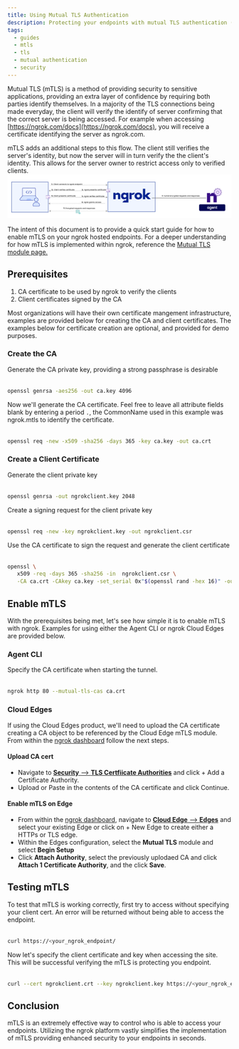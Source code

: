 ```yaml
---
title: Using Mutual TLS Authentication
description: Protecting your endpoints with mutual TLS authentication (mTLS)
tags:
  - guides
  - mtls
  - tls
  - mutual authentication
  - security
---
```


Mutual TLS (mTLS) is a method of providing security to sensitive applications, providing an extra layer of confidence by requiring both parties identify themselves.  In a majority of the TLS connections being made everyday, the client will verify the identify of server confirming that the correct server is being accessed.  For example when accessing [https://ngrok.com/docs](https://ngrok.com/docs), you will receive a certificate identifying the server as ngrok.com.  

mTLS adds an additional steps to this flow.  The client still verifies the server's identity, but now the server will in turn verify the the client's identity.  This allows for the server owner to restrict access only to verified clients.
![](img/mtls-diag.png)

The intent of this document is to provide a quick start guide for how to enable mTLS on your ngrok hosted endpoints.  For a deeper understanding for how mTLS is implemented within ngrok, reference the [Mutual TLS module page.](https://ngrok.com/docs/cloud-edge/modules/mutual-tls/)


## **Prerequisites**

1. CA certificate to be used by ngrok to verify the clients
2. Client certificates signed by the CA

Most organizations will have their own certificate mangement infrastructure, examples are provided below for creating the CA and client certificates.  The examples below for certificate creation are optional, and provided for demo purposes.

### Create the CA

Generate the CA private key, providing a strong passphrase is desirable<br></br>
```bash
openssl genrsa -aes256 -out ca.key 4096
```


Now we'll generate the CA certificate.  Feel free to leave all attribute fields blank by entering a period `.`, the CommonName used in this example was ngrok.mtls to identify the certificate.<br></br>
```bash
openssl req -new -x509 -sha256 -days 365 -key ca.key -out ca.crt
```

### Create a Client Certificate

Generate the client private key<br></br>
```bash
openssl genrsa -out ngrokclient.key 2048
```

Create a signing request for the client private key<br></br>
```bash
openssl req -new -key ngrokclient.key -out ngrokclient.csr
```

Use the CA certificate to sign the request and generate the client certificate<br></br>
```bash
openssl \
   x509 -req -days 365 -sha256 -in  ngrokclient.csr \
   -CA ca.crt -CAkey ca.key -set_serial 0x"$(openssl rand -hex 16)" -out ngrokclient.crt
```


## **Enable mTLS**
With the prerequisites being met, let's see how simple it is to enable mTLS with ngrok.  Examples for using either the Agent CLI or ngrok Cloud Edges are provided below.

### Agent CLI
Specify the CA certificate when starting the tunnel.<br></br>
```bash 
ngrok http 80 --mutual-tls-cas ca.crt
```


### Cloud Edges
If using the Cloud Edges product, we'll need to upload the CA certificate creating a CA object to be referenced by the Cloud Edge mTLS module.
From within the [ngrok dashboard](https://dashboard.ngrok.com) follow the next steps.

#### Upload CA cert ####

* Navigate to [**Security** --> **TLS Certfiicate Authorities**](https://dashboard.ngrok.com/security/tls/cert-authorities) and click + Add a Certificate Authority.
* Upload or Paste in the contents of the CA certificate and click Continue.

#### Enable mTLS on Edge ####

* From within the [ngrok dashboard](https://dashboard.ngrok.com), navigate to [**Cloud Edge** --> **Edges**](https://dashboard.ngrok.com/cloud-edge/edges) and select your existing Edge or click on + New Edge to create either a HTTPs or TLS edge.
* Within the Edges configuration, select the **Mutual TLS** module and select **Begin Setup**
* Click **Attach Authority**, select the previously uplodaed CA and click **Attach 1 Certificate Authority**, and the click **Save**.


## **Testing mTLS**
To test that mTLS is working correctly, first try to access without specifying your client cert.  An error will be returned without being able to access the endpoint.<br></br>
```bash
curl https://<your_ngrok_endpoint/
```

Now let's specify the client certificate and key when accessing the site.  This will be successful verifying the mTLS is protecting you endpoint.<br></br>
```bash
curl --cert ngrokclient.crt --key ngrokclient.key https://<your_ngrok_endpoint/
```



## **Conclusion**

mTLS is an extremely effective way to control who is able to access your endpoints.  Utilizing the ngrok platform vastly simplifies the implementation of mTLS providing enhanced security to your endpoints in seconds.
